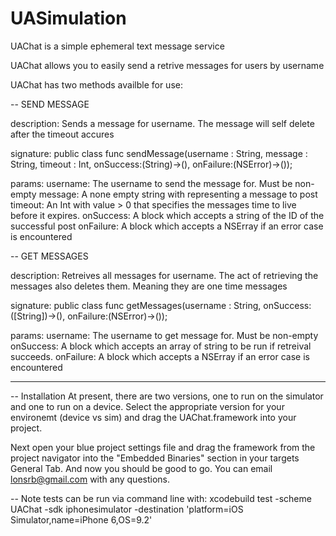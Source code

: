 # UASimulation
UAChat is a simple ephemeral text message service

UAChat allows you to easily send a retrive messages for users by username

UAChat has two methods availble for use:


-- SEND MESSAGE

description:
Sends a message for username. The message will self delete after the timeout accures

signature:
public class func sendMessage(username : String, message : String, timeout : Int, onSuccess:(String)->(), onFailure:(NSError)->());

params:
username:   The username to send the message for. Must be non-empty
message:    A none empty string with representing a message to post
timeout:    An Int with value > 0 that specifies the messages time to live before it expires.
onSuccess:  A block which accepts a string of the ID of the successful post
onFailure:  A block which accepts a NSErray if an error case is encountered


-- GET MESSAGES

description:
Retreives all messages for username. The act of retrieving the messages also deletes them. Meaning they are one time messages

signature:
public class func getMessages(username : String, onSuccess:([String])->(), onFailure:(NSError)->());

params:
username:   The username to get message for. Must be non-empty
onSuccess: A block which accepts an array of string to be run if retreival succeeds.
onFailure: A block which accepts a NSErray if an error case is encountered

---------------------

-- Installation
At present, there are two versions, one to run on the simulator and one to run on a device.
Select the appropriate version for your environemt (device vs sim) and drag the UAChat.framework into your project.

Next open your blue project settings file and drag the framework from the project navigator into the "Embedded Binaries" section in your targets General Tab.
And now you should be good to go. You can email lonsrb@gmail.com with any questions.

-- Note tests can be run via command line with:
xcodebuild test -scheme UAChat -sdk iphonesimulator -destination 'platform=iOS Simulator,name=iPhone 6,OS=9.2'